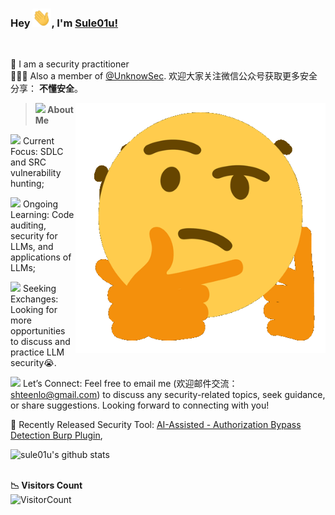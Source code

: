 ### Hey <img src="https://raw.githubusercontent.com/ABSphreak/ABSphreak/master/gifs/Hi.gif" width="30px">, I'm [Sule01u!](https://suleo.wang) 
<br />

🚀 I am a security practitioner <br />
🙍🏽‍♂️ Also a member of [@UnknowSec](https://github.com/Unkn0wSec). 欢迎大家关注微信公众号获取更多安全分享： **不懂安全**。

  <img align="right" alt="GIF" src="https://github.com/deut-erium/deut-erium/raw/master/assets/hmm.gif" width="400px" />
  
> **<img src="https://media.giphy.com/media/ObNTw8Uzwy6KQ/giphy.gif" width="50px">&nbsp;About Me**

<img src="https://media.giphy.com/media/j1sGG7gbue5o2gS31X/giphy.gif" width="30px">&nbsp;Current Focus: SDLC and SRC vulnerability hunting;

<img src="https://media.giphy.com/media/gicLJtvYJlEh0LSdCl/giphy.gif" width="30px">&nbsp;Ongoing Learning: Code auditing, security for LLMs, and applications of LLMs;

<img src="https://media.giphy.com/media/1AgViXhq0ZzOZyYfHV/giphy.gif" width="30px">&nbsp;Seeking Exchanges: Looking for more opportunities to discuss and practice LLM security😭.

<img src="https://media.giphy.com/media/1Bek3O06EXr6YaBcLy/giphy.gif" width="30px">&nbsp;Let’s Connect: Feel free to email me (欢迎邮件交流：shteenlo@gmail.com) to discuss any security-related topics, seek guidance, or share suggestions. Looking forward to connecting with you!

🌟 Recently Released Security Tool: [AI-Assisted - Authorization Bypass Detection Burp Plugin](https://github.com/sule01u/AutorizePro),

![sule01u's github stats](https://github-readme-stats.vercel.app/api?username=sule01u&show_icons=true&hide_border=true)

<br>**📉 Visitors Count**  
![VisitorCount](https://profile-counter.glitch.me/{sanchitvj}/count.svg)
